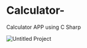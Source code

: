 # Calculator-
Calculator APP using C Sharp



![Untitled Project](https://user-images.githubusercontent.com/118932313/223276297-5d765ca1-a60a-424f-871b-0c968c246f6b.gif)
